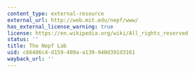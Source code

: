 ```yaml
---
content_type: external-resource
external_url: http://web.mit.edu/nepf/www/
has_external_license_warning: true
license: https://en.wikipedia.org/wiki/All_rights_reserved
status: ''
title: The Nepf Lab
uid: c66486c4-d159-409a-a139-940d391d3161
wayback_url: ''
---
```

